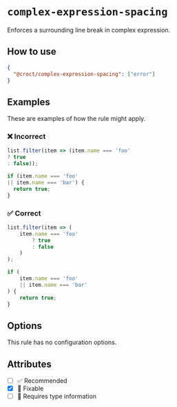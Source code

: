 # `complex-expression-spacing`

Enforces a surrounding line break in complex expression.

## How to use

```json
{
  "@croct/complex-expression-spacing": ["error"]
}
```

## Examples

These are examples of how the rule might apply.

### ❌ Incorrect

```js
list.filter(item => (item.name === 'foo'
? true
: false));
```

```js
if (item.name === 'foo'
|| item.name === 'bar') {
  return true;
}
```

### ✅ Correct

```js
list.filter(item => (
    item.name === 'foo'
        ? true
        : false
    )
);
```

```js
if (
    item.name === 'foo'
    || item.name === 'bar'
) {
    return true;
}
```

## Options

This rule has no configuration options.

## Attributes

- [ ] ✅ Recommended
- [x] 🔧 Fixable
- [ ] 💭 Requires type information
